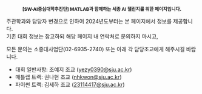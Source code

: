 <p align="center" style="font-size: 12px; font-weight: bold; margin: 0;">
    [SW·AI중심대학추진단] MATLAB과 함께하는 
    <span class="highlight">세종 AI 챌린지</span>를 위한 페이지입니다.
</p>
<p>
    주관학과와 담당자 변경으로 인하여 2024년도부터는 본 페이지에서 정보를 제공합니다.<br>
    기존 대회 정보는 참고하되 해당 페이지 내 연락처로 문의하지 마시고,
</p>
<p>
    모든 문의는 <span class="highlight">소중대사업단</span>(02-6935-2740) 또는 아래 각 담당조교에게 해주시길 바랍니다.
</p>
<ul class="contact-list">
    <li>대회 일반사항: <span class="highlight">조예지 조교</span> (<a href="mailto:yezy0390@sju.ac.kr">yezy0390@sju.ac.kr</a>)</li>
    <li>매틀랩 트랙: <span class="highlight">권나현 조교</span> (<a href="mailto:nhkwon@sju.ac.kr">nhkwon@sju.ac.kr</a>)</li>
    <li>파이썬 트랙: <span class="highlight">김세하 조교</span> (<a href="mailto:23114417@sju.ac.kr">23114417@sju.ac.kr</a>)</li>
</ul>

<!--
**Sejong-AI-Challenge/Sejong-AI-Challenge** is a ✨ _special_ ✨ repository because its `README.md` (this file) appears on your GitHub profile.

Here are some ideas to get you started:

- 🔭 I’m currently working on ...
- 🌱 I’m currently learning ...
- 👯 I’m looking to collaborate on ...
- 🤔 I’m looking for help with ...
- 💬 Ask me about ...
- 📫 How to reach me: ...
- 😄 Pronouns: ...
- ⚡ Fun fact: ...
-->
